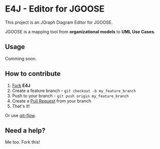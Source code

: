 # E4J - Editor for JGOOSE

This project is an JGraph Diagram Editor for JGOOSE.

JGOOSE is a mapping tool from **organizational models** to **UML Use Cases**.

## Usage
Comming soon.

## How to contribute

1. [Fork](https://help.github.com/articles/fork-a-repo) **E4J**
2. Create a feature branch - `git checkout -b my_feature_branch`
3. Push to your branch - `git push origin my_feature_branch`
4. Create a [Pull Request](http://help.github.com/pull-requests/) from your
   branch
5. That's it!

Or use [git-flow](https://github.com/nvie/gitflow).

## Need a help?
Me too. Fork this!
